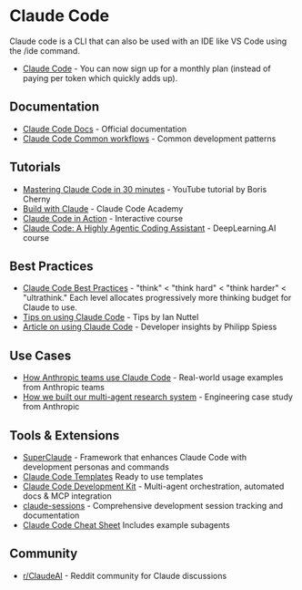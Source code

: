 # **Claude Code**

Claude code is a CLI that can also be used with an IDE like VS Code using the /ide command.

- [Claude Code](https://www.anthropic.com/claude-code) - You can now sign up for a monthly plan (instead of paying per token which quickly adds up).

## Documentation

- [Claude Code Docs](https://docs.anthropic.com/en/docs/claude-code/overview) - Official documentation
- [Claude Code Common workflows](https://docs.anthropic.com/en/docs/claude-code/common-workflows) - Common development patterns

## Tutorials

- [Mastering Claude Code in 30 minutes](https://www.youtube.com/watch?v=6eBSHbLKuN0) - YouTube tutorial by Boris Cherny
- [Build with Claude](https://www.anthropic.com/learn/build-with-claude) - Claude Code Academy
- [Claude Code in Action](https://anthropic.skilljar.com/claude-code-in-action) - Interactive course
- [Claude Code: A Highly Agentic Coding Assistant](https://learn.deeplearning.ai/courses/claude-code-a-highly-agentic-coding-assistant) - DeepLearning.AI course

## Best Practices

- [Claude Code Best Practices](https://www.anthropic.com/engineering/claude-code-best-practices) - "think" < "think hard" < "think harder" < "ultrathink." Each level allocates progressively more thinking budget for Claude to use.
- [Tips on using Claude Code](../reference/claude-code-tips.md) - Tips by Ian Nuttel
- [Article on using Claude Code](https://spiess.dev/blog/how-i-use-claude-code) - Developer insights by Philipp Spiess

## Use Cases

- [How Anthropic teams use Claude Code](https://www.anthropic.com/news/how-anthropic-teams-use-claude-code) - Real-world usage examples from Anthropic teams
- [How we built our multi-agent research system](https://www.anthropic.com/engineering/built-multi-agent-research-system) - Engineering case study from Anthropic

## Tools & Extensions

- [SuperClaude](https://github.com/NomenAK/SuperClaude) - Framework that enhances Claude Code with development personas and commands
- [Claude Code Templates](https://www.aitmpl.com/) Ready to use templates
- [Claude Code Development Kit](https://github.com/peterkrueck/Claude-Code-Development-Kit) - Multi-agent orchestration, automated docs & MCP integration  
- [claude-sessions](https://github.com/iannuttall/claude-sessions) - Comprehensive development session tracking and documentation
- [Claude Code Cheat Sheet](https://github.com/Njengah/claude-code-cheat-sheet) Includes example subagents

## Community

- [r/ClaudeAI](https://www.reddit.com/r/ClaudeAI/) - Reddit community for Claude discussions

